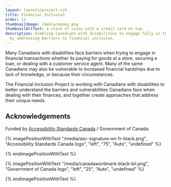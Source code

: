 ```yaml
---
layout: layouts/project.njk
title: Financial Inclusion
order: 11
thumbnailImage: /media/money.png
thumbnailAltText: a stack of coins with a credit card on top.
description: Enabling Canadians with disabilities to engage fully in the economy
  by addressing barriers to financial inclusion.
---
```

Many Canadians with disabilities face barriers when trying to engage in financial transactions whether its paying for goods at a store, securing a loan, or dealing with a customer service agent. Many of the same Canadians may also be vulnerable to increased financial hardships due to lack of knowledge, or because their circumstances.

The Financial Inclusion Project is working with Canadians with disabilities to better understand the barriers and vulnerabilities Canadians face when dealing with their finances, and together create approaches that address their unique needs.

## Acknowledgements

Funded by [Accessibility Standards Canada](https://accessible.canada.ca/) / Government of Canada.

{% imagePositionWithText "/media/asc-signature-en-fr-black.png", "Accessibility Standards Canada logo", "left", "75", "Auto", "undefined" %}





{% endimagePositionWithText %}

{% imagePositionWithText "/media/canadawordmark-black-bil.png", "Government of Canada logo", "left", "25", "Auto", "undefined" %}





{% endimagePositionWithText %}